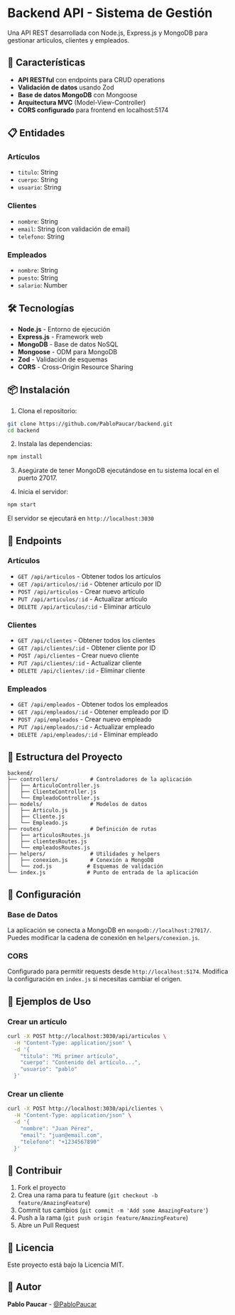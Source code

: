 # Backend API - Sistema de Gestión

Una API REST desarrollada con Node.js, Express.js y MongoDB para gestionar artículos, clientes y empleados.

## 🚀 Características

- **API RESTful** con endpoints para CRUD operations
- **Validación de datos** usando Zod
- **Base de datos MongoDB** con Mongoose
- **Arquitectura MVC** (Model-View-Controller)
- **CORS configurado** para frontend en localhost:5174

## 📋 Entidades

### Artículos
- `titulo`: String
- `cuerpo`: String  
- `usuario`: String

### Clientes
- `nombre`: String
- `email`: String (con validación de email)
- `telefono`: String

### Empleados
- `nombre`: String
- `puesto`: String
- `salario`: Number

## 🛠️ Tecnologías

- **Node.js** - Entorno de ejecución
- **Express.js** - Framework web
- **MongoDB** - Base de datos NoSQL
- **Mongoose** - ODM para MongoDB
- **Zod** - Validación de esquemas
- **CORS** - Cross-Origin Resource Sharing

## 📦 Instalación

1. Clona el repositorio:
```bash
git clone https://github.com/PabloPaucar/backend.git
cd backend
```

2. Instala las dependencias:
```bash
npm install
```

3. Asegúrate de tener MongoDB ejecutándose en tu sistema local en el puerto 27017.

4. Inicia el servidor:
```bash
npm start
```

El servidor se ejecutará en `http://localhost:3030`

## 🔗 Endpoints

### Artículos
- `GET /api/articulos` - Obtener todos los artículos
- `GET /api/articulos/:id` - Obtener artículo por ID
- `POST /api/articulos` - Crear nuevo artículo
- `PUT /api/articulos/:id` - Actualizar artículo
- `DELETE /api/articulos/:id` - Eliminar artículo

### Clientes
- `GET /api/clientes` - Obtener todos los clientes
- `GET /api/clientes/:id` - Obtener cliente por ID
- `POST /api/clientes` - Crear nuevo cliente
- `PUT /api/clientes/:id` - Actualizar cliente
- `DELETE /api/clientes/:id` - Eliminar cliente

### Empleados
- `GET /api/empleados` - Obtener todos los empleados
- `GET /api/empleados/:id` - Obtener empleado por ID
- `POST /api/empleados` - Crear nuevo empleado
- `PUT /api/empleados/:id` - Actualizar empleado
- `DELETE /api/empleados/:id` - Eliminar empleado

## 📁 Estructura del Proyecto

```
backend/
├── controllers/          # Controladores de la aplicación
│   ├── ArticuloController.js
│   ├── ClienteController.js
│   └── EmpleadoController.js
├── models/               # Modelos de datos
│   ├── Articulo.js
│   ├── Cliente.js
│   └── Empleado.js
├── routes/               # Definición de rutas
│   ├── articulosRoutes.js
│   ├── clientesRoutes.js
│   └── empleadosRoutes.js
├── helpers/              # Utilidades y helpers
│   ├── conexion.js       # Conexión a MongoDB
│   └── zod.js           # Esquemas de validación
└── index.js             # Punto de entrada de la aplicación
```

## 🔧 Configuración

### Base de Datos
La aplicación se conecta a MongoDB en `mongodb://localhost:27017/`. Puedes modificar la cadena de conexión en `helpers/conexion.js`.

### CORS
Configurado para permitir requests desde `http://localhost:5174`. Modifica la configuración en `index.js` si necesitas cambiar el origen.

## 📝 Ejemplos de Uso

### Crear un artículo
```bash
curl -X POST http://localhost:3030/api/articulos \
  -H "Content-Type: application/json" \
  -d '{
    "titulo": "Mi primer artículo",
    "cuerpo": "Contenido del artículo...",
    "usuario": "pablo"
  }'
```

### Crear un cliente
```bash
curl -X POST http://localhost:3030/api/clientes \
  -H "Content-Type: application/json" \
  -d '{
    "nombre": "Juan Pérez",
    "email": "juan@email.com",
    "telefono": "+1234567890"
  }'
```

## 🤝 Contribuir

1. Fork el proyecto
2. Crea una rama para tu feature (`git checkout -b feature/AmazingFeature`)
3. Commit tus cambios (`git commit -m 'Add some AmazingFeature'`)
4. Push a la rama (`git push origin feature/AmazingFeature`)
5. Abre un Pull Request

## 📄 Licencia

Este proyecto está bajo la Licencia MIT.

## 👤 Autor

**Pablo Paucar** - [@PabloPaucar](https://github.com/PabloPaucar)